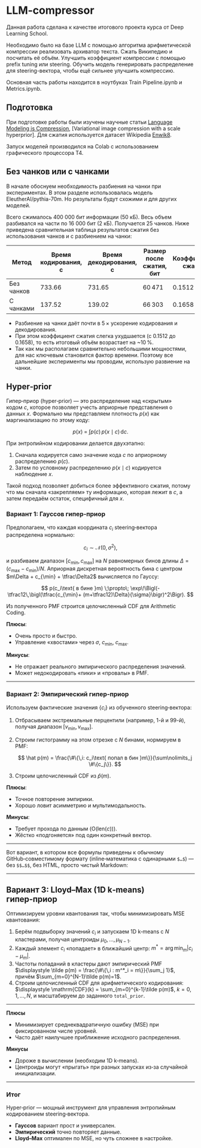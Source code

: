 # LLM-compressor

Данная работа сделана к качестве итогового проекта курса от Deep Learning School. 

Необходимо было  на базе LLM с помощью алгоритма арифметической компрессии реализовать архиватор текста. Сжать Википедию и посчитать её объём. Улучшить коэффициент компрессии с помощью prefix tuning или steering. Обучить модель генерировать распределение для steering-вектора, чтобы ещё сильнее улучшить компрессию.

Основная часть работы находится в ноутбуках Train Pipeline.ipynb и Metrics.ipynb.

## Подготовка

При подготовке работы были изучены научные статьи [Language Modeling is Compression](https://arxiv.org/pdf/2309.10668), [Variational image compression with a scale hyperprior].
Для сжатия используется датасет Wikipedia [Enwik8](https://www.kaggle.com/datasets/nightfury1103/enwik8).

Запуск моделей производился на Colab с использованием графического процессора T4.


## Без чанков или с чанками

В начале обоснуем необходимость разбиения на чанки при экспериментах. В этом разделе использовалась модель EleutherAI/pythia-70m. Но результаты будут схожими и для других моделей.

Всего сжималось 400 000 бит информации (50 кБ). Весь объем разбивался на части по 16 000 бит (2 кБ). Получается 25 чанков.
Ниже приведена сравнительная таблица результатов сжатия без использования чанков и с разбиением на чанки:

| Метод      | Время кодирования, с | Время декодирования, с | Размер после сжатия, бит | Коэффициент сжатия |
| ---------- | -------------------- | ---------------------- | ------------------------ | ------------------ |
| Без чанков | 733.66               | 731.65                 | 60 471                   | 0.1512             |
| С чанками  | 137.52               | 139.02                 | 66 303                   | 0.1658             |

* Разбиение на чанки даёт почти в 5 × ускорение кодирования и декодирования.
* При этом коэффициент сжатия слегка ухудшается (с 0.1512 до 0.1658), то есть итоговый объём возрастает на \~10 %.
* Так как мы располагаем сравнительно небольшими мощностями, для нас ключевым становится фактор времени. Поэтому все дальнейшие эксперименты мы проводим, использую развиение на чанки.

## Hyper‑prior

Гипер‑приор (hyper‑prior) — это распределение над «скрытым» кодом $c$, которое позволяет учесть априорные представления о данных $x$. Формально мы представляем плотность $p(x)$ как маргинализацию по этому коду:

$$
p(x) \;=\;\int p(c)\,p(x\mid c)\,\mathrm{d}c.
$$

При энтропийном кодировании делается двухэтапно:

1. Сначала кодируется само значение кода $c$ по априорному распределению $p(c)$.
2. Затем по условному распределению $p(x\mid c)$ кодируется наблюдение $x$.

Такой подход позволяет добиться более эффективного сжатия, потому что мы сначала «закрепляем» ту информацию, которая лежит в $c$, а затем передаём остаток, специфичный для $x$.

### Вариант 1: Гауссов гипер‑приор

Предполагаем, что каждая координата $c_i$ steering‑вектора распределена нормально:

$$
c_i \sim \mathcal{N}(0,\sigma^2),
$$

и разбиваем диапазон $[c_{\min},c_{\max}]$ на $N$ равномерных бинов длины $\Delta=(c_{\max}-c_{\min})/N$. Априорная дискретная вероятность бина с центром $m\Delta + c_{\min} + \tfrac\Delta2$ вычисляется по Гауссу:

$$
p(c_i\text{ в бине }m)
\;\propto\;
\exp\!\Bigl(-\tfrac12\,\bigl(\tfrac{c_{\min}+ (m+\tfrac12)\Delta}{\sigma}\bigr)^2\Bigr).
$$

Из полученного PMF строится целочисленный CDF для Arithmetic Coding.

**Плюсы**:

* Очень просто и быстро.
* Управление «хвостами» через $\sigma$, $c_{\min}$, $c_{\max}$.

**Минусы**:

* Не отражает реального эмпирического распределения значений.
* Может недокодировать «пики» и «провалы» в PMF.

---

### Вариант 2: Эмпирический гипер‑приор

Используем фактические значения $\{c_i\}$ из обученного steering‑вектора:

1. Отбрасываем экстремальные перцентили (например, 1-й и 99-й), получая диапазон $[v_{\min},v_{\max}]$.
2. Строим гистограмму на этом отрезке с $N$ бинами, нормируем в PMF:

   $$
   \hat p(m) = \frac{\#\{\,i: c_i\text{ попал в бин }m\}}{\sum\nolimits_j \#\{c_j\}}.
   $$
3. Строим целочисленный CDF из $\hat p(m)$.

**Плюсы**:

* Точное повторение эмпирики.
* Хорошо ловит асимметрию и мультимодальность.

**Минусы**:

* Требует прохода по данным (O$(\mathrm{len}(c))$).
* Жёстко «подгоняется» под один конкретный вектор.

---

Вот вариант, в котором все формулы приведены к обычному GitHub‑совместимому формату (inline‑математика с одинарными `$…$`) — без `$$…$$`, без HTML, просто чистый Markdown:

---

## Вариант 3: Lloyd–Max (1D k‑means) гипер‑приор

Оптимизируем уровни квантования так, чтобы минимизировать MSE квантования:

1. Берём подвыборку значений $c_i$ и запускаем 1D k‑means с $N$ кластерами, получая центроиды $\mu_0, \ldots, \mu_{N-1}$.
2. Каждый элемент $c_i$ «попадает» в ближайший центр:
   $\displaystyle m^* = \arg\min_{m} \bigl|c_i - \mu_{m}\bigr|$.
3. Частоты попаданий в кластеры дают эмпирический PMF
   $\displaystyle \tilde p(m) = \frac{\#\{\,i : m^*_i = m\}}{\sum_j 1}$,
   причём $\sum_{m=0}^{N-1}\tilde p(m)=1$.
4. Строим целочисленный CDF для арифметического кодирования:
   $\displaystyle \mathrm{CDF}(k) = \sum_{m=0}^{k-1}\tilde p(m)$,
   $k=0,1,\dots,N$, и масштабируем до заданного `total_prior`.

---

**Плюсы**

* Минимизирует среднеквадратичную ошибку (MSE) при фиксированном числе уровней.
* Часто даёт наилучшее приближение исходного распределения.

**Минусы**

* Дороже в вычислении (необходим 1D k‑means).
* Центроиды могут «прыгать» при разных запусках из‑за случайной инициализации.

---

### Итог

Hyper‑prior — мощный инструмент для управления энтропийным кодированием steering‑вектора.

* **Гауссов** вариант прост и универсален.
* **Эмпирический** точно повторяет данные.
* **Lloyd–Max** оптимален по MSE, но чуть сложнее в настройке.
